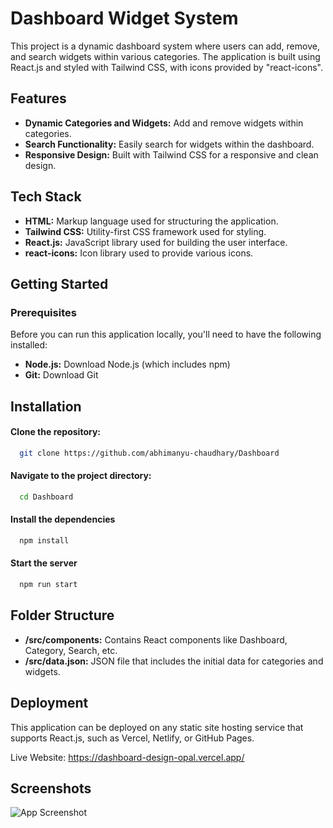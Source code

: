
# Dashboard Widget System

This project is a dynamic dashboard system where users can add, remove, and search widgets within various categories. The application is built using React.js and styled with Tailwind CSS, with icons provided by "react-icons".


## Features

- **Dynamic Categories and Widgets:** Add and remove widgets within categories.
- **Search Functionality:** Easily search for widgets within the dashboard.
- **Responsive Design:** Built with Tailwind CSS for a responsive and clean design.


## Tech Stack

- **HTML:** Markup language used for structuring the application.
- **Tailwind CSS:** Utility-first CSS framework used for styling.
- **React.js:** JavaScript library used for building the user interface.
- **react-icons:** Icon library used to provide various icons.


## Getting Started
### Prerequisites
Before you can run this application locally, you'll need to have the following installed:

- **Node.js:** Download Node.js (which includes npm)
- **Git:** Download Git
## Installation

#### Clone the repository:

```bash
  git clone https://github.com/abhimanyu-chaudhary/Dashboard
```

#### Navigate to the project directory:

```bash
  cd Dashboard
```

#### Install the dependencies

```bash
  npm install
```

#### Start the server

```bash
  npm run start
```


## Folder Structure

- **/src/components:** Contains React components like Dashboard, Category, Search, etc.
- **/src/data.json:** JSON file that includes the initial data for categories and widgets.
## Deployment



This application can be deployed on any static site hosting service that supports React.js, such as Vercel, Netlify, or GitHub Pages.

Live Website: https://dashboard-design-opal.vercel.app/




## Screenshots

![App Screenshot](https://drive.google.com/file/d/1dIRv32FxwLZr-ZTWWBJnW8X0ah_iFZqK/view?usp=sharing)
